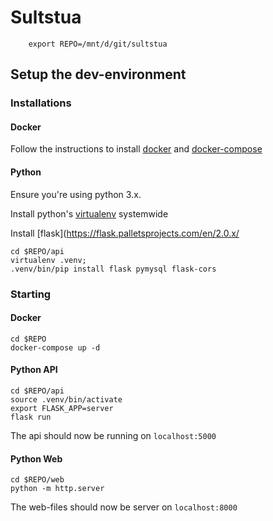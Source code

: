 # Sultstua


```
    export REPO=/mnt/d/git/sultstua
```


## Setup the dev-environment

### Installations

#### Docker

Follow the instructions to install [docker](https://docs.docker.com/engine/install/ubuntu/) and [docker-compose](https://docs.docker.com/compose/install/)

#### Python

Ensure you're using python 3.x.

Install python's [virtualenv](https://virtualenv.pypa.io/en/latest/) systemwide

Install [flask](https://flask.palletsprojects.com/en/2.0.x/

```
cd $REPO/api
virtualenv .venv;
.venv/bin/pip install flask pymysql flask-cors
```


### Starting

#### Docker

```
cd $REPO
docker-compose up -d
```

#### Python API

```
cd $REPO/api
source .venv/bin/activate
export FLASK_APP=server
flask run
```

The api should now be running on `localhost:5000`

#### Python Web

```
cd $REPO/web
python -m http.server
```

The web-files should now be server on `localhost:8000`
